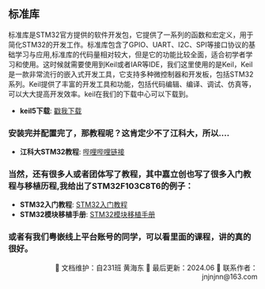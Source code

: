 ## 标准库

标准库是STM32官方提供的软件开发包，它提供了一系列的函数和宏定义，用于简化STM32的开发工作。标准库包含了GPIO、UART、I2C、SPI等接口协议的基础学习与应用,标准库的代码量相对较大，但是它的功能比较全面，适合初学者学习和使用。这时候就需要使用到Keil或者IAR等IDE，我们这里使用的是Keil，Keil是一款非常流行的嵌入式开发工具，它支持多种微控制器和开发板，包括STM32系列。Keil提供了丰富的开发工具和功能，包括代码编辑、编译、调试、仿真等，可以大大提高开发效率。keil在我们的下载中心可以下载到。

- **keil5下载**: [戳我下载](https://jnjnjnn.cn/xzzx/Keil5.html)

### 安装完并配置完了，那教程呢？这肯定少不了江科大，所以....

- **江科大STM32教程**: [哔哩哔哩链接](https://www.bilibili.com/video/BV1th411z7sn/?spm_id_from=333.337.search-card.all.click)

### 当然，还有很多人或者团体写了教程，其中嘉立创也写了很多入门教程与移植历程,我给出了STM32F103C8T6的例子：

- **STM32入门教程**: [STM32入门教程](https://wiki.lckfb.com/zh-hans/dkx-stm32f103c8t6/beginner/)
- **STM32模块移植手册**: [STM32模块移植手册](https://wiki.lckfb.com/zh-hans/dkx-stm32f103c8t6/module/)

### 或者有我们粤嵌线上平台账号的同学，可以看里面的课程，讲的真的很好。


<div align="right">
🎨 文档维护：自231班 黄海东 
📅 最后更新：2024.06  
📧 联系作者：jnjnjnn@163.com
</div>